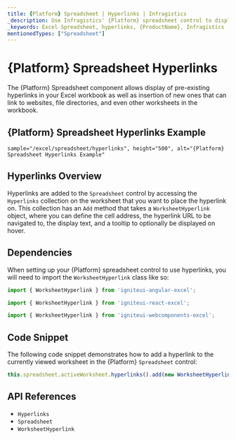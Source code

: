 ```yaml
---
title: {Platform} Spreadsheet | Hyperlinks | Infragistics
_description: Use Infragistics' {Platform} spreadsheet control to display hyperlinks in the Excel workbook, which can link to websites, file directories and other worksheets. View {ProductName} spreadsheet tutorials!
_keywords: Excel Spreadsheet, hyperlinks, {ProductName}, Infragistics
mentionedTypes: ["Spreadsheet"]
---
```

# {Platform} Spreadsheet Hyperlinks

The {Platform} Spreadsheet component allows display of pre-existing hyperlinks in your Excel workbook as well as insertion of new ones that can link to websites, file directories, and even other worksheets in the workbook.

## {Platform} Spreadsheet Hyperlinks Example


`sample="/excel/spreadsheet/hyperlinks", height="500", alt="{Platform} Spreadsheet Hyperlinks Example"`



<div class="divider--half"></div>

## Hyperlinks Overview

Hyperlinks are added to the `Spreadsheet` control by accessing the `Hyperlinks` collection on the worksheet that you want to place the hyperlink on. This collection has an `Add` method that takes a `WorksheetHyperlink` object, where you can define the cell address, the hyperlink URL to be navigated to, the display text, and a tooltip to optionally be displayed on hover.

## Dependencies

When setting up your {Platform} spreadsheet control to use hyperlinks, you will need to import the `WorksheetHyperlink` class like so:

<!-- Angular -->
```ts
import { WorksheetHyperlink } from 'igniteui-angular-excel';
```

<!-- React -->
```ts
import { WorksheetHyperlink } from 'igniteui-react-excel';
```

<!-- WebComponents -->
```ts
import { WorksheetHyperlink } from 'igniteui-webcomponents-excel';
```

## Code Snippet

The following code snippet demonstrates how to add a hyperlink to the currently viewed worksheet in the {Platform} `Spreadsheet` control:

```ts
this.spreadsheet.activeWorksheet.hyperlinks().add(new WorksheetHyperlink("A1", "http://www.infragistics.com", "Infragistics", "Infragistics Home Page"));
```

## API References

 - `Hyperlinks`
 - `Spreadsheet`
 - `WorksheetHyperlink`